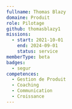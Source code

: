 ```yaml
---
fullname: Thomas Blazy
domaine: Produit
role: Pilotage
github: thomasblazy1
missions:
  - start: 2021-10-01
    end: 2024-09-01
    status: service
memberType: beta
badges:
  - segur
competences:
  - Gestion de Produit
  - Coaching
  - Communication
  - Croissance
---
```

